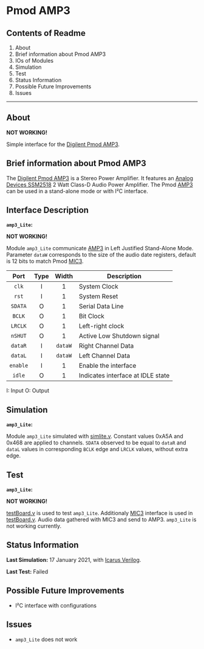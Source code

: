 # Pmod AMP3

## Contents of Readme

1. About
2. Brief information about Pmod AMP3
3. IOs of Modules
4. Simulation
5. Test
6. Status Information
7. Possible Future Improvements
8. Issues

---

## About

**NOT WORKING!**

Simple interface for the [Digilent Pmod AMP3](https://reference.digilentinc.com/reference/pmod/pmodamp3/start).

## Brief information about Pmod AMP3

The [Digilent Pmod AMP3](https://reference.digilentinc.com/reference/pmod/pmodamp3/start) is a Stereo Power Amplifier. It features an [Analog Devices SSM2518](https://www.analog.com/media/en/technical-documentation/data-sheets/SSM2518.pdf) 2 Watt Class-D Audio Power Amplifier. The Pmod [AMP3](https://reference.digilentinc.com/reference/pmod/pmodamp3/start) can be used in a stand-alone mode or with I²C interface.

## Interface Description

**`amp3_Lite`:**

**NOT WORKING!**

Module `amp3_Lite` communicate [AMP3](https://reference.digilentinc.com/reference/pmod/pmodamp3/start) in Left Justified Stand-Alone Mode. Parameter `dataW` corresponds to the size of the audio date registers, default is 12 bits to match Pmod [MIC3](https://reference.digilentinc.com/reference/pmod/pmodmic3/start).

|   Port   | Type | Width |  Description |
| :------: | :----: | :----: |  ------  |
| `clk` | I | 1 | System Clock |
| `rst` | I | 1 | System Reset |
| `SDATA` | O | 1 | Serial Data Line |
| `BCLK` | O | 1 | Bit Clock |
| `LRCLK` | O | 1 | Left-right clock |
| `nSHUT` | O | 1 | Active Low Shutdown signal |
| `dataR` | I | `dataW` | Right Channel Data |
| `dataL` | I | `dataW` | Left Channel Data |
| `enable` | I | 1 | Enable the interface |
| `idle` | O | 1 | Indicates interface at IDLE state |

I: Input  O: Output

## Simulation

**`amp3_Lite`:**

Module `amp3_Lite` simulated with [simlite.v](Simulation/simlite.v). Constant values 0xA5A and 0x468 are applied to channels. `SDATA` observed to be equal to `dataR` and `dataL` values in corresponding `BCLK` edge and `LRCLK` values, without extra edge.

## Test

**`amp3_Lite`:**

**NOT WORKING!**

[testBoard.v](Test/testBoard.v) is used to test `amp3_Lite`. Additionaly [MIC3](MIC3/Sources/mic3.v) interface is used in [testBoard.v](Test/testBoard.v). Audio data gathered with MIC3 and send to AMP3. `amp3_Lite` is not working currently.

## Status Information

**Last Simulation:** 17 January 2021, with [Icarus Verilog](http://iverilog.icarus.com).

**Last Test:** Failed

## Possible Future Improvements

- I²C interface with configurations

## Issues

- `amp3_Lite` does not work
